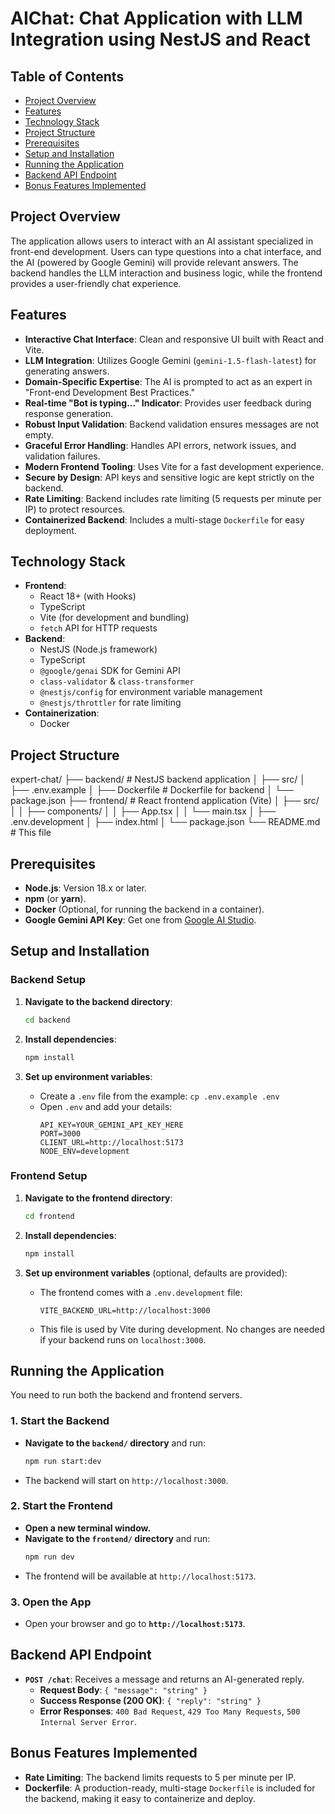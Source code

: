 # AIChat: Chat Application with LLM Integration using NestJS and React

## Table of Contents

- [Project Overview](#project-overview)
- [Features](#features)
- [Technology Stack](#technology-stack)
- [Project Structure](#project-structure)
- [Prerequisites](#prerequisites)
- [Setup and Installation](#setup-and-installation)
- [Running the Application](#running-the-application)
- [Backend API Endpoint](#backend-api-endpoint)
- [Bonus Features Implemented](#bonus-features-implemented)

## Project Overview

The application allows users to interact with an AI assistant specialized in front-end development. Users can type questions into a chat interface, and the AI (powered by Google Gemini) will provide relevant answers. The backend handles the LLM interaction and business logic, while the frontend provides a user-friendly chat experience.

## Features

- **Interactive Chat Interface**: Clean and responsive UI built with React and Vite.
- **LLM Integration**: Utilizes Google Gemini (`gemini-1.5-flash-latest`) for generating answers.
- **Domain-Specific Expertise**: The AI is prompted to act as an expert in "Front-end Development Best Practices."
- **Real-time "Bot is typing..." Indicator**: Provides user feedback during response generation.
- **Robust Input Validation**: Backend validation ensures messages are not empty.
- **Graceful Error Handling**: Handles API errors, network issues, and validation failures.
- **Modern Frontend Tooling**: Uses Vite for a fast development experience.
- **Secure by Design**: API keys and sensitive logic are kept strictly on the backend.
- **Rate Limiting**: Backend includes rate limiting (5 requests per minute per IP) to protect resources.
- **Containerized Backend**: Includes a multi-stage `Dockerfile` for easy deployment.

## Technology Stack

- **Frontend**:
  - React 18+ (with Hooks)
  - TypeScript
  - Vite (for development and bundling)
  - `fetch` API for HTTP requests
- **Backend**:
  - NestJS (Node.js framework)
  - TypeScript
  - `@google/genai` SDK for Gemini API
  - `class-validator` & `class-transformer`
  - `@nestjs/config` for environment variable management
  - `@nestjs/throttler` for rate limiting
- **Containerization**:
  - Docker

## Project Structure

expert-chat/
├── backend/ # NestJS backend application
│ ├── src/
│ ├── .env.example
│ ├── Dockerfile # Dockerfile for backend
│ └── package.json
├── frontend/ # React frontend application (Vite)
│ ├── src/
│ │ ├── components/
│ │ ├── App.tsx
│ │ └── main.tsx
│ ├── .env.development
│ ├── index.html
│ └── package.json
└── README.md # This file

## Prerequisites

- **Node.js**: Version 18.x or later.
- **npm** (or **yarn**).
- **Docker** (Optional, for running the backend in a container).
- **Google Gemini API Key**: Get one from [Google AI Studio](https://makersuite.google.com/app/apikey).

## Setup and Installation

### Backend Setup

1.  **Navigate to the backend directory**:
    ```bash
    cd backend
    ```

2.  **Install dependencies**:
    ```bash
    npm install
    ```

3.  **Set up environment variables**:
    -   Create a `.env` file from the example: `cp .env.example .env`
    -   Open `.env` and add your details:
        ```env
        API_KEY=YOUR_GEMINI_API_KEY_HERE
        PORT=3000
        CLIENT_URL=http://localhost:5173
        NODE_ENV=development
        ```

### Frontend Setup

1.  **Navigate to the frontend directory**:
    ```bash
    cd frontend
    ```

2.  **Install dependencies**:
    ```bash
    npm install
    ```

3.  **Set up environment variables** (optional, defaults are provided):
    -   The frontend comes with a `.env.development` file:
        ```env
        VITE_BACKEND_URL=http://localhost:3000
        ```
    -   This file is used by Vite during development. No changes are needed if your backend runs on `localhost:3000`.

## Running the Application

You need to run both the backend and frontend servers.

### 1. Start the Backend

-   **Navigate to the `backend/` directory** and run:
    ```bash
    npm run start:dev
    ```
-   The backend will start on `http://localhost:3000`.

### 2. Start the Frontend

-   **Open a new terminal window.**
-   **Navigate to the `frontend/` directory** and run:
    ```bash
    npm run dev
    ```
-   The frontend will be available at `http://localhost:5173`.

### 3. Open the App

-   Open your browser and go to **`http://localhost:5173`**.

## Backend API Endpoint

-   **`POST /chat`**: Receives a message and returns an AI-generated reply.
    -   **Request Body**: `{ "message": "string" }`
    -   **Success Response (200 OK)**: `{ "reply": "string" }`
    -   **Error Responses**: `400 Bad Request`, `429 Too Many Requests`, `500 Internal Server Error`.

## Bonus Features Implemented

-   **Rate Limiting**: The backend limits requests to 5 per minute per IP.
-   **Dockerfile**: A production-ready, multi-stage `Dockerfile` is included for the backend, making it easy to containerize and deploy.